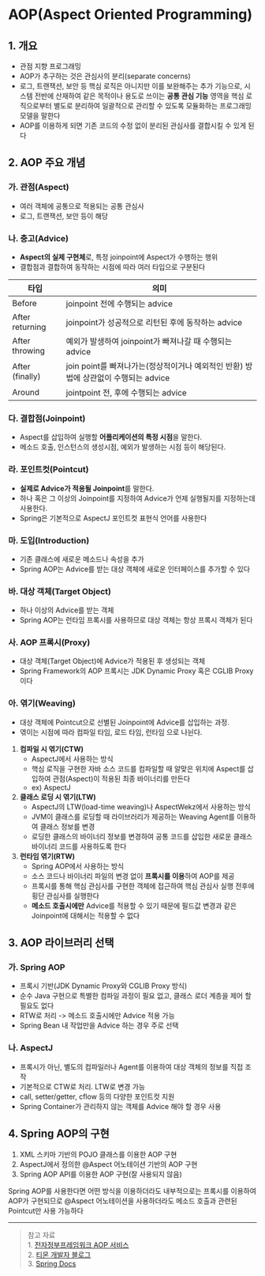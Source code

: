 AOP(Aspect Oriented Programming)
========

## 1. 개요
- 관점 지향 프로그래밍
- AOP가 추구하는 것은 관심사의 분리(separate concerns)
- 로그, 트랜잭션, 보안 등 핵심 로직은 아니지만 이를 보완해주는 추가 기능으로, 시스템 전반에 산재하여 같은 목적이나 용도로 쓰이는 **공통 관심 기능** 영역을 핵심 로직으로부터 별도로 분리하여 일괄적으로 관리할 수 있도록 모듈화하는 프로그래밍 모델을 말한다
- AOP를 이용하게 되면 기존 코드의 수정 없이 분리된 관심사를 결합시킬 수 있게 된다

## 2. AOP 주요 개념

### 가. 관점(Aspect)
- 여러 객체에 공통으로 적용되는 공통 관심사
- 로그, 트랜잭션, 보안 등이 해당

### 나. 충고(Advice)
- **Aspect의 실제 구현체**로, 특정 joinpoint에 Aspect가 수행하는 행위
- 결합점과 결합하여 동작하는 시점에 따라 여러 타입으로 구분된다

| 타입 | 의미 |
|-|-|
| Before | joinpoint 전에 수행되는 advice |
| After returning | joinpoint가 성공적으로 리턴된 후에 동작하는 advice |
| After throwing | 예외가 발생하여 joinpoint가 빠져나갈 때 수행되는 advice |
| After (finally) | join point를 빠져나가는(정상적이거나 예외적인 반환) 방법에 상관없이 수행되는 advice |
| Around | jointpoint 전, 후에 수행되는 advice |

### 다. 결합점(Joinpoint)
- Aspect를 삽입하여 실행할 **어플리케이션의 특정 시점**을 말한다.
- 메소드 호출, 인스턴스의 생성시점, 예외가 발생하는 시점 등이 해당된다.

### 라. 포인트컷(Pointcut)
- **실제로 Advice가 적용될 Joinpoint**를 말한다.
- 하나 혹은 그 이상의 Joinpoint를 지정하여 Advice가 언제 실행될지를 지정하는데 사용한다.
- Spring은 기본적으로 AspectJ 포인트컷 표현식 언어를 사용한다

### 마. 도입(Introduction)
- 기존 클래스에 새로운 메소드나 속성을 추가
- Spring AOP는 Advice를 받는 대상 객체에 새로운 인터페이스를 추가할 수 있다

### 바. 대상 객체(Target Object)
- 하나 이상의 Advice를 받는 객체
- Spring AOP는 런타임 프록시를 사용하므로 대상 객체는 항상 프록시 객체가 된다

### 사. AOP 프록시(Proxy)
- 대상 객체(Target Object)에 Advice가 적용된 후 생성되는 객체
- Spring Framework의 AOP 프록시는 JDK Dynamic Proxy 혹은 CGLIB Proxy이다

### 아. 엮기(Weaving)
- 대상 객체에 Pointcut으로 선별된 Joinpoint에 Advice를 삽입하는 과정.
- 엮이는 시점에 따라 컴파일 타임, 로드 타임, 런타임 으로 나뉜다.

1. **컴파일 시 엮기(CTW)**
    - AspectJ에서 사용하는 방식
    - 핵심 로직을 구현한 자바 소스 코드를 컴파일할 때 알맞은 위치에 Aspect를 삽입하여 관점(Aspect)이 적용된 최종 바이너리를 만든다
    - ex) AspectJ
2. **클래스 로딩 시 엮기(LTW)**
    - AspectJ의 LTW(load-time weaving)나 AspectWekz에서 사용하는 방식
    - JVM이 클래스를 로딩할 때 라이브러리가 제공하는 Weaving Agent를 이용하여 클래스 정보를 변경
    - 로딩한 클래스의 바이너리 정보를 변경하여 공통 코드를 삽입한 새로운 클래스 바이너리 코드를 사용하도록 한다
3. **런타임 엮기(RTW)**
    - Spring AOP에서 사용하는 방식
    - 소스 코드나 바이너리 파일의 변경 없이 **프록시를 이용**하여 AOP를 제공
    - 프록시를 통해 핵심 관심사를 구현한 객체에 접근하여 핵심 관심사 실행 전후에 횡단 관심사를 실행한다
    - **메소드 호출시에만** Advice를 적용할 수 있기 때문에 필드값 변경과 같은 Joinpoint에 대해서는 적용할 수 없다

## 3. AOP 라이브러리 선택

### 가. Spring AOP
- 프록시 기반(JDK Dynamic Proxy와 CGLIB Proxy 방식)
- 순수 Java 구현으로 특별한 컴파일 과정이 필요 없고, 클래스 로더 계층을 제어 할 필요도 없다
- RTW로 처리 -> 메소드 호출시에만 Advice 적용 가능
- Spring Bean 내 작업만을 Advice 하는 경우 주로 선택

### 나. AspectJ
- 프록시가 아닌, 별도의 컴파일러나 Agent를 이용하여 대상 객체의 정보를 직접 조작
- 기본적으로 CTW로 처리. LTW로 변경 가능
- call, setter/getter, cflow 등의 다양한 포인트컷 지원
- Spring Container가 관리하지 않는 객체를 Advice 해야 할 경우 사용

## 4. Spring AOP의 구현

1. XML 스키마 기반의 POJO 클래스를 이용한 AOP 구현
2. AspectJ에서 정의한 @Aspect 어노테이션 기반의 AOP 구현
3. Spring AOP API를 이용한 AOP 구현(잘 사용되지 않음)

Spring AOP를 사용한다면 어떤 방식을 이용하더라도 내부적으로는 프록시를 이용하여 AOP가 구현되므로 @Aspect 어노테이션을 사용하더라도 메소드 호출과 관련된 Pointcut만 사용 가능하다

---

> 참고 자료
><br/>1. [전자정부프레임워크 AOP 서비스](http://www.egovframe.go.kr/wiki/doku.php?id=egovframework:rte:fdl:aop)
><br/>2. [티몬 개발자 블로그](https://tmondev.blog.me/220556587811)
><br/>3. [Spring Docs](https://docs.spring.io/spring/docs/current/spring-framework-reference/core.html#aop)
